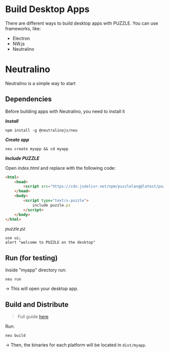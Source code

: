 # Build Desktop Apps

There are different ways to build desktop apps with PUZZLE. You can use frameworks, like:

* Electron
* NW.js
* Neutralino

# Neutralino

Neutralino is a simple way to start

## Dependencies

Before building apps with Neutralino, you need to install it

***Install***

```shell
npm install -g @neutralinojs/neu
```

***Create app***

```shell
neu create myapp && cd myapp
```

***Include PUZZLE***

Open *index.html* and replace with the following code:

```html
<html>
    <head>
        <script src="https://cdn.jsdelivr.net/npm/puzzlelang@latest/puzzle.browser.js"></script>
    </head>
    <body>
    	<script type="text/x-puzzle">
    		include puzzle.pz
    	</script>
    </body>
</html>
```

*puzzle.pz*

```puzzle
use ui;
alert "welcome to PUZZLE on the desktop"
```

## Run (for testing)

Inside "myapp" directory run:

```
neu run
```

-> This will open your desktop app.

## Build and Distribute

> Full guide [here](https://neutralino.js.org/docs/distribution/overview#)

Run:

```shell
neu build
```

-> Then, the binaries for each platform will be located in `dist/myapp`.